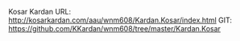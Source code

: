 Kosar Kardan
URL: http://kosarkardan.com/aau/wnm608/Kardan.Kosar/index.html
GIT: https://github.com/KKardan/wnm608/tree/master/Kardan.Kosar